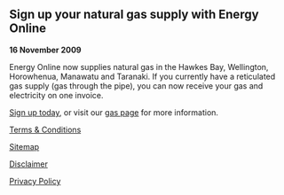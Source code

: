 
 	
## Sign up your natural gas supply with Energy Online
 
**16 November 2009**

Energy Online now supplies natural gas in the Hawkes Bay, Wellington, Horowhenua, Manawatu and Taranaki.  If you currently have a reticulated gas supply (gas through the pipe), you can now receive your gas and electricity on one invoice.

[Sign up today](http://www.energyonline.co.nz/Default.aspx?tabid=210), or visit our [gas page](http://www.energyonline.co.nz/Default.aspx?tabid=221) for more information.





[Terms & Conditions](http://www.energyonline.co.nz/terms)

[Sitemap](http://www.energyonline.co.nz/home/site_map)

[Disclaimer](http://www.energyonline.co.nz/home/site_map/disclaimer)

[Privacy Policy](http://www.energyonline.co.nz/home/site_map/privacy_policy)